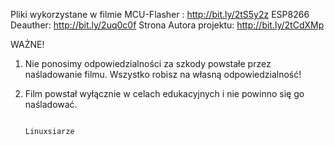 Pliki wykorzystane w filmie
MCU-Flasher : http://bit.ly/2tS5y2z
ESP8266 Deauther: http://bit.ly/2uq0c0f
Strona Autora projektu: http://bit.ly/2tCdXMp

WAŻNE!
1. Nie ponosimy odpowiedzialności za szkody powstałe przez naśladowanie filmu. Wszystko robisz na własną odpowiedzialność!
2. Film powstał wyłącznie w celach edukacyjnych i nie powinno się go naśladować.
                                                                                              
                                                                                                 Linuxsiarze

